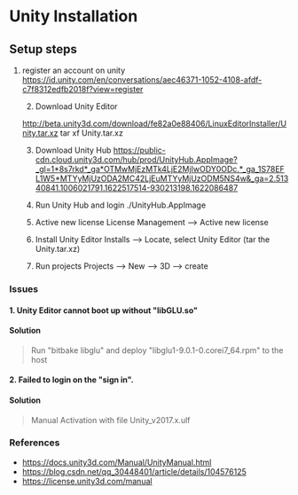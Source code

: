 # Unity Installation

## Setup steps
 1. register an account on unity
	https://id.unity.com/en/conversations/aec46371-1052-4108-afdf-c7f8312edfb2018f?view=register

	2. Download Unity Editor

	http://beta.unity3d.com/download/fe82a0e88406/LinuxEditorInstaller/Unity.tar.xz
	tar xf Unity.tar.xz

	3. Download Unity Hub
	https://public-cdn.cloud.unity3d.com/hub/prod/UnityHub.AppImage?_gl=1*8s7rkd*_ga*OTMwMjEzMTk4LjE2MjIwODY0ODc.*_ga_1S78EFL1W5*MTYyMjUzODA2MC42LjEuMTYyMjUzODM5NS4w&_ga=2.51340841.1006021791.1622517514-930213198.1622086487

	4. Run Unity Hub and login
	./UnityHub.AppImage

	5. Active new license
	License Management --> Active new license

	6. Install Unity Editor
	Installs --> Locate, select Unity Editor (tar the Unity.tar.xz)

	7. Run projects
	Projects --> New --> 3D --> create  

### Issues
#### 1. Unity Editor cannot boot up without "libGLU.so"
#### Solution
> Run "bitbake libglu" and deploy "libglu1-9.0.1-0.corei7_64.rpm" to the host
#### 2. Failed to login on the "sign in".
#### Solution
> Manual Activation with file Unity_v2017.x.ulf

### References

* https://docs.unity3d.com/Manual/UnityManual.html
* https://blog.csdn.net/qq_30448401/article/details/104576125
* https://license.unity3d.com/manual

